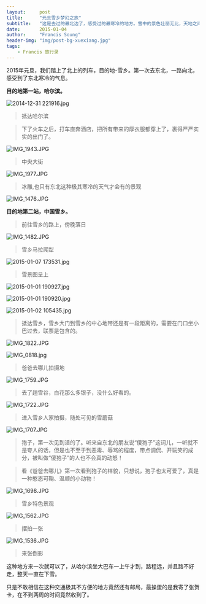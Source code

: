 ```yaml
---
layout:     post
title:      "元旦雪乡梦幻之旅"
subtitle:   "这是去过的最北边了，感受过的最寒冷的地方。雪中的景色壮丽无比，天地之间浑然一色，只能看见一片银色，好像整个世界都是用银子来装饰而成的。"
date:       2015-01-04
author:     "Francis Soung"
header-img: "img/post-bg-xuexiang.jpg"
tags:
    - Francis 旅行录
---
```


2015年元旦，我们踏上了北上的列车，目的地-雪乡。第一次去东北，一路向北，感受到了东北寒冷的气息。

**目的地第一站，哈尔滨。**

![2014-12-31 221916.jpg][1]

> 抵达哈尔滨


>下了火车之后，打车直奔酒店，把所有带来的厚衣服都穿上了，裹得严严实实的出门了。

![IMG_1943.JPG][2]

> 中央大街

![IMG_1977.JPG][3]

> 冰雕,也只有东北这种极其寒冷的天气才会有的景观

![IMG_1476.JPG][4]

**目的地第二站，中国雪乡。**

> 前往雪乡的路上，傍晚落日

![IMG_1482.JPG][5]

> 雪乡马拉爬犁

![2015-01-07 173531.jpg][6]

> 雪景图呈上

![2015-01-01 190927.jpg][7]

![2015-01-01 190920.jpg][8]

![2015-01-02 105435.jpg][9]

> 抵达雪乡，雪乡大门到雪乡的中心地带还是有一段距离的，需要在门口坐小巴过去，联票是包含的。

![IMG_1822.JPG][10]

![IMG_0818.jpg][11]

> 爸爸去哪儿拍摄地

![IMG_1759.JPG][12]

> 去了趟雪谷，白花那么多银子，没什么好看的。

![IMG_1722.JPG][13]

> 进入雪乡人家拍摄，随处可见的雪蘑菇

![IMG_1707.JPG][14]

> 狍子，第一次见到活的了。听来自东北的朋友说“傻狍子”这词儿，一听就不是夸人的话，但是也不至于到恶毒、辱骂的程度，带点调侃、开玩笑的成分，被叫做“傻狍子”的人也不会真的动怒！

> 看《爸爸去哪儿》第一次看到狍子的样貌，只想说，狍子也太可爱了，真是一种憨态可鞠、温顺的小动物！

![IMG_1698.JPG][15]

> 雪乡特色景观

![IMG_1562.JPG][16]

> 摆拍一张

![IMG_1536.JPG][17]

> 来张倒影

这种地方来一次就可以了，从哈尔滨坐大巴车一上午才到，路程远，并且路不好走，整天一直在下雪。

只是不敢相信在这种交通极其不方便的地方竟然还有邮局，最操蛋的是我寄了张贺卡，在不到两周的时间竟然收到了。




  [1]: http://7xl0td.com1.z0.glb.clouddn.com/2016/02/19/336296591.jpg
  [2]: http://7xl0td.com1.z0.glb.clouddn.com/2016/02/19/461666126.jpg
  [3]: http://7xl0td.com1.z0.glb.clouddn.com/2016/02/19/3954658924.jpg
  [4]: http://7xl0td.com1.z0.glb.clouddn.com/2016/02/19/3230045636.jpg
  [5]: http://7xl0td.com1.z0.glb.clouddn.com/2016/02/19/54117494.jpg
  [6]: http://7xl0td.com1.z0.glb.clouddn.com/2016/02/19/507179849.jpg
  [7]: http://7xl0td.com1.z0.glb.clouddn.com/2016/02/19/2835055073.jpg
  [8]: http://7xl0td.com1.z0.glb.clouddn.com/2016/02/19/2465296797.jpg
  [9]: http://7xl0td.com1.z0.glb.clouddn.com/2016/02/19/3677570931.jpg
  [10]: http://7xl0td.com1.z0.glb.clouddn.com/2016/02/19/1261568145.jpg
  [11]: http://7xl0td.com1.z0.glb.clouddn.com/2016/02/19/2084343143.jpg
  [12]: http://7xl0td.com1.z0.glb.clouddn.com/2016/02/19/2728248038.jpg
  [13]: http://7xl0td.com1.z0.glb.clouddn.com/2016/02/19/636514744.jpg
  [14]: http://7xl0td.com1.z0.glb.clouddn.com/2016/02/19/2561089323.jpg
  [15]: http://7xl0td.com1.z0.glb.clouddn.com/2016/02/19/2586846657.jpg
  [16]: http://7xl0td.com1.z0.glb.clouddn.com/2016/02/19/3277082633.jpg
  [17]: http://7xl0td.com1.z0.glb.clouddn.com/2016/02/19/304315468.jpg